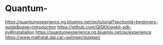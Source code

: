# Quantum-
https://quantumexperience.ng.bluemix.net/qx/tutorial?sectionId=beginners-guide&page=introduction
https://github.com/QISKit/qiskit-sdk-py#installation
https://quantumexperience.ng.bluemix.net/qx/experience
https://www.mathstat.dal.ca/~selinger/quipper/

